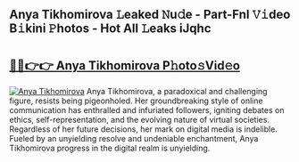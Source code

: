## Anya Tikhomirova 𝙻eaked 𝙽u𝚍e - Part-FnI 𝚅𝚒deo B𝚒kini 𝙿hotos - Hot All 𝙻eaks iJqhc

# <h2><a href="http://ld3atcr.urlbe.top/?page=Anya+Tikhomirova">🔗🔗👉👉 Anya Tikhomirova P𝚑oto𝚜Vid𝚎o</a></h2>

[![Anya Tikhomirova](https://i.imgur.com/eBuTRDB.gif)](http://ld3atcr.urlbe.top/?page=Anya+Tikhomirova)
Anya Tikhomirova, a paradoxical and challenging figure, resists being pigeonholed. Her groundbreaking style of online communication has enthralled and infuriated followers, igniting debates on ethics, self-representation, and the evolving nature of virtual societies. Regardless of her future decisions, her mark on digital media is indelible. Fueled by an unyielding resolve and undeniable enchantment, Anya Tikhomirova progress in the digital realm is unyielding.
